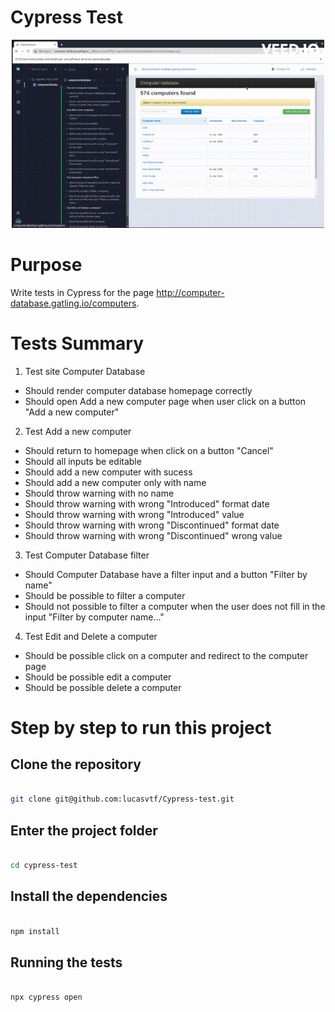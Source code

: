 # Cypress Test

<p align='center'>
<img width='500' src='/assets/cypress-test.gif'>
</p>

# Purpose
Write tests in Cypress for the page http://computer-database.gatling.io/computers.

# Tests Summary
1. Test site Computer Database
  - Should render computer database homepage correctly
  - Should open Add a new computer page when user click on a button "Add a new computer"

2. Test Add a new computer
  - Should return to homepage when click on a button "Cancel"
  - Should all inputs be editable
  - Should add a new computer with sucess
  - Should add a new computer only with name
  - Should throw warning with no name
  - Should throw warning with wrong "Introduced" format date
  - Should throw warning with wrong "Introduced" value
  - Should throw warning with wrong "Discontinued" format date
  - Should throw warning with wrong "Discontinued" wrong value

3. Test Computer Database filter
  - Should Computer Database have a filter input and a button "Filter by name"
  - Should be possible to filter a computer
  - Should not possible to filter a computer when the user does not fill in the input "Filter by computer name..."

4. Test Edit and Delete a computer
  - Should be possible click on a computer and redirect to the computer page
  - Should be possible edit a computer
  - Should be possible delete a computer


# Step by step to run this project

## Clone the repository
```bash

git clone git@github.com:lucasvtf/Cypress-test.git 

```
## Enter the project folder
```bash

cd cypress-test

```
## Install the dependencies
```bash

npm install

``` 
## Running the tests

 ```bash
 
 npx cypress open
 
 ```